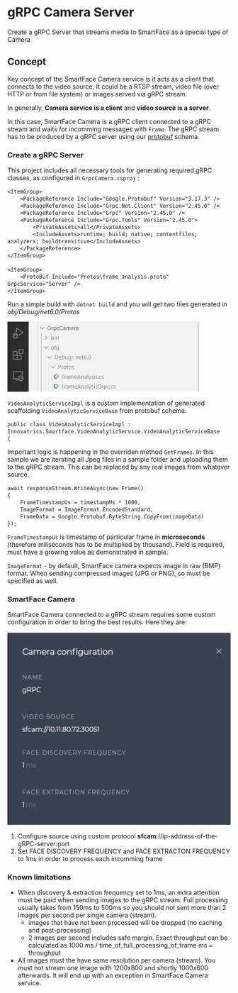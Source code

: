 # gRPC Camera Server
Create a gRPC Server that streams media to SmartFace as a special type of Camera

## Concept
Key concept of the SmartFace Camera service is it acts as a client that connects to the video source. It could be a RTSP stream, video file (over HTTP or from file system) or images served via gRPC stream. 

In generally, **Camera service is a client** and **video source is a server**.

In this case, SmartFace Camera is a gRPC client connected to a gRPC stream and waits for incomming messages with `Frame`. The gRPC stream has to be produced by a gRPC server using our <a href="protos/frame_analysis.proto" >protobuf</a> schema.

### Create a gRPC Server
This project includes all necessary tools for generating required gRPC classes, as configured in `GrpcCamera.csproj` :

```
<ItemGroup>
    <PackageReference Include="Google.Protobuf" Version="3.17.3" />
    <PackageReference Include="Grpc.Net.Client" Version="2.45.0" />
    <PackageReference Include="Grpc" Version="2.45.0" />
    <PackageReference Include="Grpc.Tools" Version="2.45.0">
        <PrivateAssets>all</PrivateAssets>
        <IncludeAssets>runtime; build; native; contentfiles; analyzers; buildtransitive</IncludeAssets>
    </PackageReference>
</ItemGroup>

<ItemGroup>
    <ProtoBuf Include="Protos\frame_analysis.proto" GrpcService="Server" />
</ItemGroup>
```

Run a simple build with  `dotnet build` and you will get two files generated in *obj/Debug/net6.0/Protos* 

![FrameAnalysis classes](/assets/GrpcCamera/proto-classes.png)

`VideoAnalyticServiceImpl` is a custom implementation of generated scaffolding `VideoAnalyticServiceBase` from protobuf schema.

```
public class VideoAnalyticServiceImpl : Innovatrics.Smartface.VideoAnalyticService.VideoAnalyticServiceBase
{
```

Important logic is happening in the overriden method `GetFrames`. In this sample we are iterating all Jpeg files in a sample folder and uploading them to the gRPC stream. This can be replaced by any real images from whatever source.

```
await responseStream.WriteAsync(new Frame()
{
    FrameTimestampUs = timestampMs * 1000,
    ImageFormat = ImageFormat.EncodedStandard,
    FrameData = Google.Protobuf.ByteString.CopyFrom(imageData)
});
```

`FrameTimestampUs` is timestamp of particular frame in **microseconds** (therefore miliseconds has to be multiplied by thousand). Field is required, must have a growing value as demonstrated in sample.

`ImageFormat` - by default, SmartFace camera expects image in raw (BMP) format. When sending compressed images (JPG or PNG), so  must be specified as well.


### SmartFace Camera
SmartFace Camera connected to a gRPC stream requires some custom configuration in order to bring the best results. Here they are:

![SmartFace Camera config](/assets/GrpcCamera/camera-config.png)

1. Configure source using custom protocol **sfcam**://ip-address-of-the-gRPC-server:port 
2. Set FACE DISCOVERY FREQUENCY and FACE EXTRACTON FREQUENCY to 1ms in order to process each incomming frame

### Known limitations
- When discovery & extraction frequency set to 1ms, an extra attention must be paid when sending images to the gRPC stream. Full processing usually takes from 150ms to 500ms so you should not sent more than 2 images per second per single camera (stream).
  - images that have not been processed will be dropped (no caching and post-processing)
  - 2 images per second includes safe margin. Exact throughput can be calculated as 1000 ms / time_of_full_processing_of_frame ms = throughput
- All images must the have same resolution per camera (stream). You must not stream one image with 1200x800 and shortly 1000x600 afterwards. It will end up with an exception in SmartFace Camera service.
